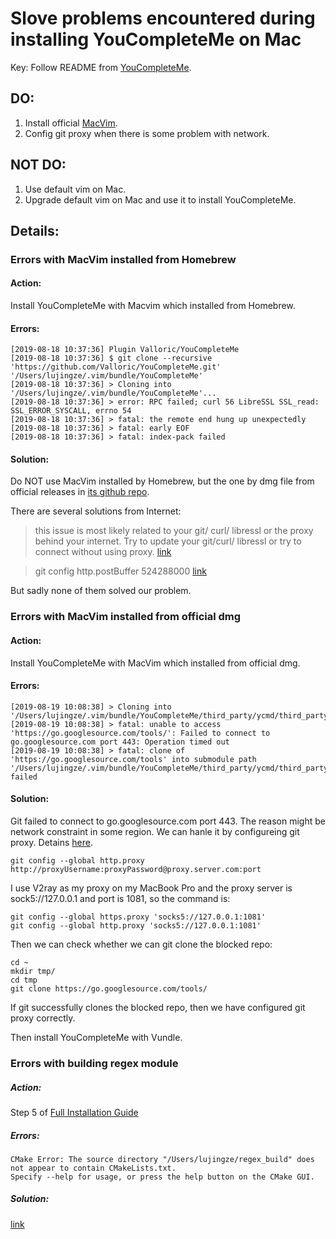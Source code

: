 # Slove problems encountered during installing YouCompleteMe on Mac 

Key: Follow README from [YouCompleteMe](https://github.com/ycm-core/YouCompleteMe).

## DO:

1. Install official [MacVim](https://github.com/macvim-dev/macvim).
2. Config git proxy when there is some problem with network.

## NOT DO:

1. Use default vim on Mac.
2. Upgrade default vim on Mac and use it to install YouCompleteMe.

## Details:

### Errors with MacVim installed from Homebrew

#### Action:
Install YouCompleteMe with Macvim which installed from Homebrew.

#### Errors:
```
[2019-08-18 10:37:36] Plugin Valloric/YouCompleteMe
[2019-08-18 10:37:36] $ git clone --recursive 'https://github.com/Valloric/YouCompleteMe.git' '/Users/lujingze/.vim/bundle/YouCompleteMe'
[2019-08-18 10:37:36] > Cloning into '/Users/lujingze/.vim/bundle/YouCompleteMe'...
[2019-08-18 10:37:36] > error: RPC failed; curl 56 LibreSSL SSL_read: SSL_ERROR_SYSCALL, errno 54
[2019-08-18 10:37:36] > fatal: the remote end hung up unexpectedly
[2019-08-18 10:37:36] > fatal: early EOF
[2019-08-18 10:37:36] > fatal: index-pack failed
```
#### Solution:
Do NOT use MacVim installed by Homebrew, but the one by dmg file from official releases in [its github repo](https://github.com/macvim-dev/macvim).

There are several solutions from Internet:
>this issue is most likely related to your git/ curl/ libressl or the proxy behind your internet. Try to update your git/curl/ libressl or try to connect without using proxy.
[link](https://github.com/EOSIO/eos/issues/4536)

>git config http.postBuffer 524288000
[link](https://stackoverflow.com/a/36843260)

But sadly none of them solved our problem.

### Errors with MacVim installed from official dmg

#### Action:
Install YouCompleteMe with MacVim which installed from official dmg.

#### Errors:
```
[2019-08-19 10:08:38] > Cloning into '/Users/lujingze/.vim/bundle/YouCompleteMe/third_party/ycmd/third_party/go/src/golang.org/x/tools'...
[2019-08-19 10:08:38] > fatal: unable to access 'https://go.googlesource.com/tools/': Failed to connect to go.googlesource.com port 443: Operation timed out
[2019-08-19 10:08:38] > fatal: clone of 'https://go.googlesource.com/tools' into submodule path '/Users/lujingze/.vim/bundle/YouCompleteMe/third_party/ycmd/third_party/go/src/golang.org/x/tools' failed
```
#### Solution:

Git failed to connect to go.googlesource.com port 443. The reason might be network constraint in some region. We can hanle it by configureing git
proxy. Detains [here](https://gist.github.com/evantoli/f8c23a37eb3558ab8765).

```
git config --global http.proxy http://proxyUsername:proxyPassword@proxy.server.com:port
```

I use V2ray as my proxy on my MacBook Pro and the proxy server is sock5://127.0.0.1 and port is 1081, so the command is:

```
git config --global https.proxy 'socks5://127.0.0.1:1081'
git config --global http.proxy 'socks5://127.0.0.1:1081'
```

Then we can check whether we can git clone the blocked repo:   

```
cd ~
mkdir tmp/
cd tmp
git clone https://go.googlesource.com/tools/
```

If git successfully clones the blocked repo, then we have configured git proxy correctly.

Then install YouCompleteMe with Vundle.

### Errors with building regex module 

##### Action:
Step 5 of [Full Installation Guide](https://github.com/ycm-core/YouCompleteMe#full-installation-guide)

##### Errors:
```
CMake Error: The source directory "/Users/lujingze/regex_build" does not appear to contain CMakeLists.txt.
Specify --help for usage, or press the help button on the CMake GUI.
```
##### Solution:
[link](https://github.com/ycm-core/YouCompleteMe/issues/3232#issuecomment-454651557)
